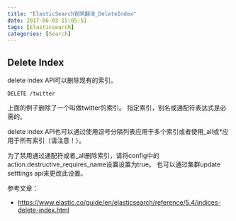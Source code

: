 ```yaml
---
title: "ElasticSearch官网翻译_DeleteIndex"
date: 2017-06-03 15:05:51
tags: [Elasticsearch]
categories: [Search]
---
```


## Delete Index

delete index API可以删除现有的索引。

```
DELETE /twitter
```

上面的例子删除了一个叫做twitter的索引。 指定索引，别名或通配符表达式是必需的。

delete index API也可以通过使用逗号分隔列表应用于多个索引或者使用_all或*应用于所有索引（请注意！）。

为了禁用通过通配符或者_all删除索引，请将config中的action.destructive_requires_name设置设置为true。 也可以通过集群update setttings api来更改此设置。

参考文章：

- https://www.elastic.co/guide/en/elasticsearch/reference/5.4/indices-delete-index.html
